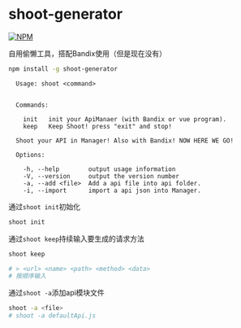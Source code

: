 # shoot-generator

[![NPM](https://nodei.co/npm/shoot-generator.png)](https://nodei.co/npm/shoot-generator/)

自用偷懒工具，搭配Bandix使用（但是现在没有）
```sh
npm install -g shoot-generator
```


```
  Usage: shoot <command>


  Commands:

    init   init your ApiManaer (with Bandix or vue program).
    keep   Keep Shoot! press "exit" and stop!

  Shoot your API in Manager! Also with Bandix! NOW HERE WE GO!

  Options:

    -h, --help        output usage information
    -V, --version     output the version number
    -a, --add <file>  Add a api file into api folder.
    -i, --import      import a api json into Manager.
```

通过`shoot init`初始化
```sh
shoot init
```

通过`shoot keep`持续输入要生成的请求方法
```sh
shoot keep

# > <url> <name> <path> <method> <data>
# 按顺序输入
```

通过`shoot -a`添加api模块文件
```sh
shoot -a <file>
# shoot -a defaultApi.js
```